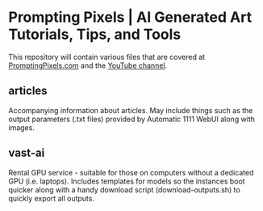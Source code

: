 # Prompting Pixels | AI Generated Art Tutorials, Tips, and Tools

This repository will contain various files that are covered at [PromptingPixels.com](https://promptingpixels.com/) and the [YouTube channel](https://www.youtube.com/channel/UCcJJ7ZASqPjsYzadu0DNDyQ).

## articles

Accompanying information about articles.  May include things such as the output parameters (.txt files) provided by Automatic 1111 WebUI along with images.

## vast-ai

Rental GPU service - suitable for those on computers without a dedicated GPU (i.e. laptops).  Includes templates for models so the instances boot quicker along with a handy download script (download-outputs.sh) to quickly export all outputs.  

